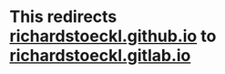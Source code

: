 # This redirects [richardstoeckl.github.io](https://richardstoeckl.github.io) to [richardstoeckl.gitlab.io](https://richardstoeckl.gitlab.io)
